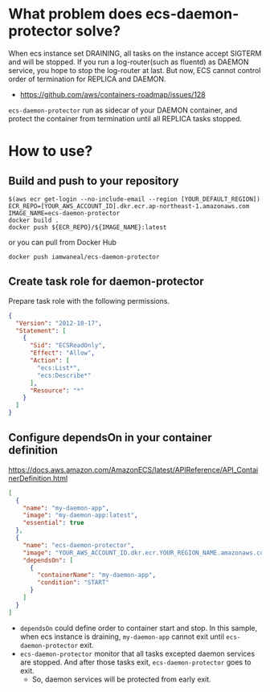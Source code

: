 # What problem does ecs-daemon-protector solve?

When ecs instance set DRAINING, all tasks on the instance accept SIGTERM and will be stopped. If you run a log-router(such as fluentd) as DAEMON service, you hope to stop the log-router at last. But now, ECS cannot control order of termination for REPLICA and DAEMON. 

- https://github.com/aws/containers-roadmap/issues/128

`ecs-daemon-protector` run as sidecar of your DAEMON container, and protect the container from termination until all REPLICA tasks stopped.


# How to use?

## Build and push to your repository

```SHELL
$(aws ecr get-login --no-include-email --region [YOUR_DEFAULT_REGION])
ECR_REPO=[YOUR_AWS_ACCOUNT_ID].dkr.ecr.ap-northeast-1.amazonaws.com
IMAGE_NAME=ecs-daemon-protector
docker build . 
docker push ${ECR_REPO}/${IMAGE_NAME}:latest
```

or you can pull from Docker Hub

```
docker push iamwaneal/ecs-daemon-protector
```

## Create task role for daemon-protector

Prepare task role with the following permissions.

```JSON
{
  "Version": "2012-10-17",
  "Statement": [
    {
      "Sid": "ECSReadOnly",
      "Effect": "Allow",
      "Action": [
        "ecs:List*",
        "ecs:Describe*"
      ],
      "Resource": "*"
    }
  ]
}
```

## Configure dependsOn in your container definition

https://docs.aws.amazon.com/AmazonECS/latest/APIReference/API_ContainerDefinition.html

```JSON
[
  {
    "name": "my-daemon-app",
    "image": "my-daemon-app:latest",
    "essential": true
  },
  {
    "name": "ecs-daemon-protector",
    "image": "YOUR_AWS_ACCOUNT_ID.dkr.ecr.YOUR_REGION_NAME.amazonaws.com/ecs_daemon_protector:latest",
    "dependsOn": [
      {
        "containerName": "my-daemon-app",
        "condition": "START"
      }
    ]
  }
]
```

- `dependsOn` could define order to container start and stop. In this sample, when ecs instance is draining, `my-daemon-app` cannot exit until `ecs-daemon-protector` exit.
- `ecs-daemon-protector` monitor that all tasks excepted daemon services are stopped. And after those tasks exit, `ecs-daemon-protector` goes to exit.
    - So, daemon services will be protected from early exit.
